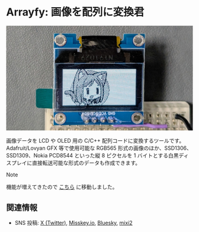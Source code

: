 # Arrayfy: 画像を配列に変換君

![](./cover.jpg)

画像データを LCD や OLED 用の C/C++ 配列コードに変換するツールです。Adafruit/Lovyan GFX 等で使用可能な RGB565 形式の画像のほか、SSD1306、SSD1309、Nokia PCD8544 といった縦 8 ピクセルを 1 バイトとする白黒ディスプレイに直接転送可能な形式のデータも作成できます。

> [!NOTE]
> 機能が増えてきたので [こちら](https://shapoco.github.io/arrayfy/) に移動しました。

## 関連情報

- SNS 投稿: [X (Twitter)](https://twitter.com/shapoco/status/1959545672195334379), [Misskey.io](https://misskey.io/notes/abt1kd6k7bz606co), [Bluesky](https://bsky.app/profile/shapoco.net/post/3lx55tzffsk2f), [mixi2](https://mixi.social/@shapoco/posts/d736bb2f-4df6-4f2c-854c-8a9a000839c6)
